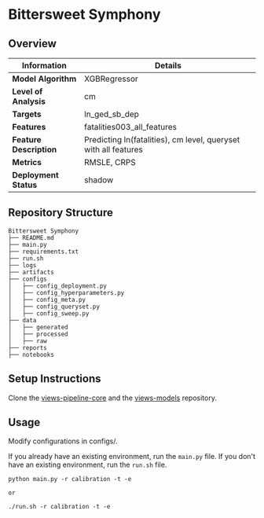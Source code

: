 # Bittersweet Symphony 
## Overview


| Information         | Details                        |
|---------------------|--------------------------------|
| **Model Algorithm** | XGBRegressor                  |
| **Level of Analysis** | cm            |
| **Targets**         | ln_ged_sb_dep |
| **Features**       |  fatalities003_all_features   |
| **Feature Description**       |  Predicting ln(fatalities), cm level, queryset with all features    |
| **Metrics**       |  RMSLE, CRPS    |
| **Deployment Status**       |  shadow    |

## Repository Structure

```
Bittersweet Symphony
├── README.md
├── main.py
├── requirements.txt
├── run.sh
├── logs
├── artifacts
├── configs
│   ├── config_deployment.py
│   ├── config_hyperparameters.py
│   ├── config_meta.py
│   ├── config_queryset.py
│   ├── config_sweep.py
├── data
│   ├── generated
│   ├── processed
│   ├── raw
├── reports
├── notebooks
```

## Setup Instructions

Clone the [views-pipeline-core](https://github.com/views-platform/views-pipeline-core) and the [views-models](https://github.com/views-platform/views-models) repository.


## Usage
Modify configurations in configs/.

If you already have an existing environment, run the `main.py` file. If you don't have an existing environment, run the `run.sh` file. 

```
python main.py -r calibration -t -e

or

./run.sh -r calibration -t -e
```


